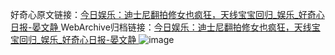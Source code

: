 好奇心原文链接：[今日娱乐：迪士尼翻拍修女也疯狂，天线宝宝回归_娱乐_好奇心日报-晏文静 ](https://www.qdaily.com/articles/10454.html)
WebArchive归档链接：[今日娱乐：迪士尼翻拍修女也疯狂，天线宝宝回归_娱乐_好奇心日报-晏文静 ](http://web.archive.org/web/20190623160336/https://www.qdaily.com/articles/10454.html)
![image](http://ww3.sinaimg.cn/large/007d5XDply1g3vysmfw1fj30u036ib29)